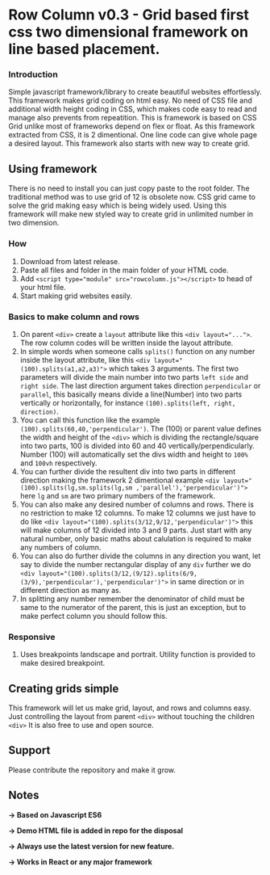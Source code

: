 # Row Column v0.3 - Grid based first css two dimensional framework on line based placement.
 ### Introduction
 Simple javascript framework/library to create beautiful websites effortlessly.
 This framework makes grid coding on html easy. No need of CSS file and additional width height coding in CSS, which makes code easy to read and manage also prevents from repeatition. 
 This is framework is based on CSS Grid unlike most of frameworks depend on flex or float.
 As this framework extracted from CSS, it is 2 dimentional. One line code can give whole page a desired layout.
 This framework also starts with new way to create grid.
## Using framework
There is no need to install you can just copy paste to the root folder. The traditional method was to use grid of 12 is obsolete now. CSS grid came to solve the grid making easy which is being widely used. Using this framework will make new styled way to create grid in unlimited number in two dimension.
### How
 1. Download from latest release.
 2. Paste all files and folder in the main folder of your HTML code.
 3. Add `<script type="module" src="rowcolumn.js"></script>` to head of your html file.
 4. Start making grid websites easily.

### Basics to make column and rows
 1. On parent `<div>` create a `layout` attribute like this `<div layout="...">`. The row column codes will be written inside the layout attribute.
 2. In simple words when someone calls `splits()` function on any number inside the layout attribute, like this `<div layout="(100).splits(a1,a2,a3)">` which takes 3 arguments. The first two parameters will divide the main number into two parts `left side` and `right side`. The last direction argument takes direction `perpendicular` or `parallel`, this basically means divide a line(Number) into two parts vertically or horizontally, for instance `(100).splits(left, right, direction)`.
 3. You can call this function like the example `(100).splits(60,40,'perpendicular')`. The (100) or parent value defines the width and height of the `<div>` which is dividing the rectangle/square into two parts, 100 is divided into 60 and 40 vertically/perpendicularly. Number (100) will automatically set the divs width and height to `100%` and `100vh` respectively.
 4. You can further divide the resultent div into two parts in different direction making the framework 2 dimentional example `<div layout="(100).splits(lg,sm.splits(lg,sm ,'parallel'),'perpendicular')">` here `lg` and `sm` are two primary numbers of the framework.
 5. You can also make any desired number of columns and rows. There is no restriction to make 12 columns. To make 12 columns we just have to do like `<div layout="(100).splits(3/12,9/12,'perpendicular')">` this will make columns of 12 divided into 3 and 9 parts. Just start with any natural number, only basic maths about calulation is required to make any numbers of column.
 6. You can also do further divide the columns in any direction you want, let say to divide the number rectangular display of any `div` further we do `<div layout="(100).splits(3/12,(9/12).splits(6/9,(3/9),'perpendicular'),'perpendicular')">` in same direction or in different direction as many as.
 7. In splitting any number remember the denominator of child must be same to the numerator of the parent, this is just an exception, but to make perfect column you should follow this.

### Responsive
 1. Uses breakpoints landscape and portrait. Utility function is provided to make desired breakpoint.

## Creating grids simple
 This framework will let us make grid, layout, and rows and columns easy. Just controlling the layout from parent `<div>` without touching the children `<div>` It is also free to use and open source.
 
## Support 
 Please contribute the repository and make it grow.
 
 

## Notes
**-> Based on Javascript ES6**

**-> Demo HTML file is added in repo for the disposal**

**-> Always use the latest version for new feature.**

**-> Works in React or any major framework**
